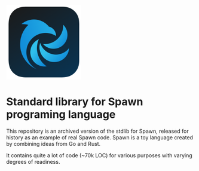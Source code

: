 <img src=".docs/img/logo.png" title="Spawn Logo" width="200px" alt="Spawn Logo"/>

# Standard library for Spawn programing language

This repository is an archived version of the stdlib for Spawn, released for
history as an example of real Spawn code. Spawn is a toy language created by
combining ideas from Go and Rust.

It contains quite a lot of code (~70k LOC) for various purposes with varying
degrees of readiness.
